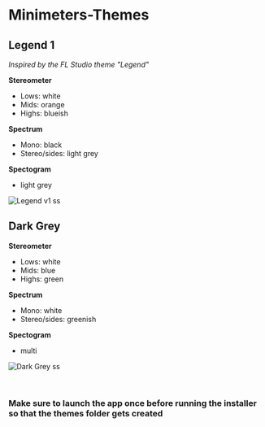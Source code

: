 # Minimeters-Themes
## Legend 1
*Inspired by the FL Studio theme "Legend"*

**Stereometer**
- Lows: white
- Mids: orange
- Highs: blueish

**Spectrum**
- Mono: black
- Stereo/sides: light grey

**Spectogram**
- light grey


![Legend v1 ss](https://github.com/user-attachments/assets/6bde6e98-e59a-4d41-89ab-93cb63fa9366)


## Dark Grey
**Stereometer**
- Lows: white
- Mids: blue
- Highs: green

**Spectrum**
- Mono: white
- Stereo/sides: greenish

**Spectogram**
- multi


![Dark Grey ss](https://github.com/user-attachments/assets/641a23b3-c80a-45de-a02c-aaa1b6900c32)


<br>


### Make sure to launch the app once before running the installer so that the themes folder gets created
